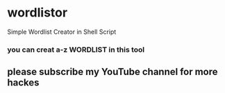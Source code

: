 # wordlistor
Simple Wordlist Creator in Shell Script
### you can creat a-z WORDLIST in this tool
## please subscribe my YouTube channel for more hackes





